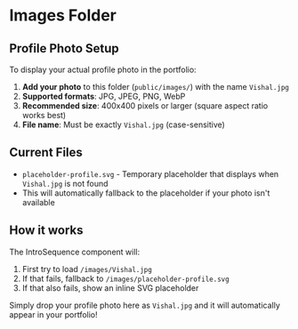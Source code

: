 # Images Folder

## Profile Photo Setup

To display your actual profile photo in the portfolio:

1. **Add your photo** to this folder (`public/images/`) with the name `Vishal.jpg`
2. **Supported formats**: JPG, JPEG, PNG, WebP
3. **Recommended size**: 400x400 pixels or larger (square aspect ratio works best)
4. **File name**: Must be exactly `Vishal.jpg` (case-sensitive)

## Current Files

- `placeholder-profile.svg` - Temporary placeholder that displays when `Vishal.jpg` is not found
- This will automatically fallback to the placeholder if your photo isn't available

## How it works

The IntroSequence component will:
1. First try to load `/images/Vishal.jpg`
2. If that fails, fallback to `/images/placeholder-profile.svg`
3. If that also fails, show an inline SVG placeholder

Simply drop your profile photo here as `Vishal.jpg` and it will automatically appear in your portfolio!
